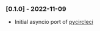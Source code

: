 ### [0.1.0] - 2022-11-09
* Initial asyncio port of [pycircleci](https://github.com/alpinweis/pycircleci)
